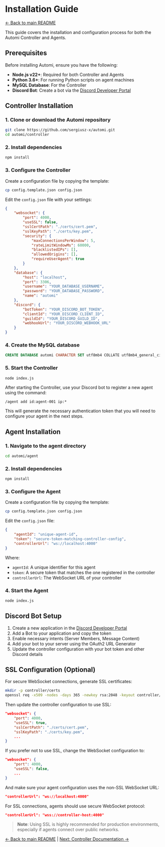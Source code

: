 # Installation Guide

[← Back to main README](../README.md#-documentation)

This guide covers the installation and configuration process for both the Automi Controller and Agents.

## Prerequisites

Before installing Automi, ensure you have the following:

- **Node.js v22+**: Required for both Controller and Agents
- **Python 3.6+**: For running Python scripts on agent machines
- **MySQL Database**: For the Controller
- **Discord Bot**: Create a bot via the [Discord Developer Portal](https://discord.com/developers/applications)

## Controller Installation

### 1. Clone or download the Automi repository

```bash
git clone https://github.com/sergiusz-x/automi.git
cd automi/controller
```

### 2. Install dependencies

```bash
npm install
```

### 3. Configure the Controller

Create a configuration file by copying the template:

```bash
cp config.template.json config.json
```

Edit the `config.json` file with your settings:

```json
{
    "websocket": {
        "port": 4000,
        "useSSL": false,
        "sslCertPath": "./certs/cert.pem",
        "sslKeyPath": "./certs/key.pem",
        "security": {
            "maxConnectionsPerWindow": 5,
            "rateLimitWindowMs": 60000,
            "blacklistedIPs": [],
            "allowedOrigins": [],
            "requireUserAgent": true
        }
    },
    "database": {
        "host": "localhost",
        "port": 3306,
        "username": "YOUR_DATABASE_USERNAME",
        "password": "YOUR_DATABASE_PASSWORD",
        "name": "automi"
    },
    "discord": {
        "botToken": "YOUR_DISCORD_BOT_TOKEN",
        "clientId": "YOUR_DISCORD_CLIENT_ID",
        "guildId": "YOUR_DISCORD_GUILD_ID",
        "webhookUrl": "YOUR_DISCORD_WEBHOOK_URL"
    }
}
```

### 4. Create the MySQL database

```sql
CREATE DATABASE automi CHARACTER SET utf8mb4 COLLATE utf8mb4_general_ci;
```

### 5. Start the Controller

```bash
node index.js
```

After starting the Controller, use your Discord bot to register a new agent using the command:

```
/agent add id:agent-001 ip:*
```

This will generate the necessary authentication token that you will need to configure your agent in the next steps.

## Agent Installation

### 1. Navigate to the agent directory

```bash
cd automi/agent
```

### 2. Install dependencies

```bash
npm install
```

### 3. Configure the Agent

Create a configuration file by copying the template:

```bash
cp config.template.json config.json
```

Edit the `config.json` file:

```json
{
    "agentId": "unique-agent-id",
    "token": "secure-token-matching-controller-config",
    "controllerUrl": "ws://localhost:4000"
}
```

Where:
- `agentId`: A unique identifier for this agent
- `token`: A secure token that matches the one registered in the controller
- `controllerUrl`: The WebSocket URL of your controller

### 4. Start the Agent

```bash
node index.js
```

## Discord Bot Setup

1. Create a new application in the [Discord Developer Portal](https://discord.com/developers/applications)
2. Add a Bot to your application and copy the token
3. Enable necessary intents (Server Members, Message Content)
4. Add your bot to your server using the OAuth2 URL Generator
5. Update the controller configuration with your bot token and other Discord details

## SSL Configuration (Optional)

For secure WebSocket connections, generate SSL certificates:

```bash
mkdir -p controller/certs
openssl req -x509 -nodes -days 365 -newkey rsa:2048 -keyout controller/certs/key.pem -out controller/certs/cert.pem
```

Then update the controller configuration to use SSL:

```json
"websocket": {
    "port": 4000,
    "useSSL": true,
    "sslCertPath": "./certs/cert.pem",
    "sslKeyPath": "./certs/key.pem",
    ...
}
```

If you prefer not to use SSL, change the WebSocket configuration to:

```json
"websocket": {
    "port": 4000,
    "useSSL": false,
    ...
}
```

And make sure your agent configuration uses the non-SSL WebSocket URL:

```json
"controllerUrl": "ws://localhost:4000"
```

For SSL connections, agents should use secure WebSocket protocol:

```json
"controllerUrl": "wss://controller-host:4000"
```

> **Note**: Using SSL is highly recommended for production environments, especially if agents connect over public networks.

[← Back to main README](../README.md#-documentation) | [Next: Controller Documentation →](CONTROLLER.md)